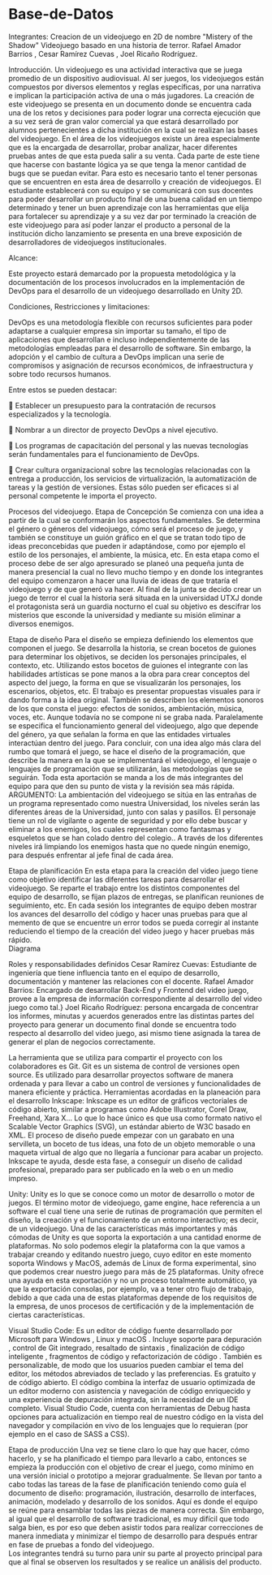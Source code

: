 # Base-de-Datos

Integrantes: 
Creacion de un videojuego en 2D de nombre "Mistery of the Shadow"
Videojuego basado en una historia de terror.
Rafael Amador Barrios , Cesar Ramírez Cuevas , Joel Ricaño Rodríguez.


Introducción.
Un videojuego es una actividad interactiva que se juega promedio de un dispositivo audiovisual. Al ser juegos, los videojuegos están compuestos por diversos elementos y reglas específicas, por una narrativa e implican la participación activa de una o más jugadores. 
La creación de este videojuego se presenta en un documento donde se encuentra cada una de los retos y decisiones para poder lograr una correcta ejecución que a su vez será de gran valor comercial ya que estará desarrollado por alumnos pertenecientes a dicha institución en la cual se realizan las bases del videojuego.
En el área de los videojuegos existe un área especialmente que es la encargada de desarrollar, probar analizar, hacer diferentes pruebas antes de que esta pueda salir a su venta. Cada parte de este tiene que hacerse con bastante lógica ya se que tenga la menor cantidad de bugs que se puedan evitar. Para esto es necesario tanto el tener personas que se encuentren en esta área de desarrollo y creación de videojuegos.
El estudiante establecerá con su equipo y se comunicará con sus docentes para poder desarrollar un producto final de una buena calidad en un tiempo determinado y tener un buen aprendizaje con las herramientas que elija para fortalecer su aprendizaje y a su vez dar por terminado la creación de este videojuego para así poder lanzar el producto a personal de la institución dicho lanzamiento se presenta en una breve exposición de desarrolladores de videojuegos institucionales.











Alcance: 

Este proyecto estará demarcado por la propuesta metodológica y la documentación de los procesos involucrados en la implementación de DevOps para el desarrollo de un videojuego desarrollado en Unity 2D. 

Condiciones, Restricciones y limitaciones:

DevOps es una metodología flexible con recursos suficientes para poder adaptarse a cualquier empresa sin importar su tamaño, el tipo de aplicaciones que desarrollan e incluso independientemente de las metodologías empleadas para el desarrollo de software. Sin embargo, la adopción y el cambio de cultura a DevOps implican una serie de compromisos y asignación de recursos económicos, de infraestructura y sobre todo recursos humanos.

Entre estos se pueden destacar: 

	Establecer un presupuesto para la contratación de recursos especializados y la tecnología. 

	Nombrar a un director de proyecto DevOps a nivel ejecutivo. 

	Los programas de capacitación del personal y las nuevas tecnologías serán fundamentales para el funcionamiento de DevOps. 

	Crear cultura organizacional sobre las tecnologías relacionadas con la entrega a producción, los servicios de virtualización, la automatización de tareas y la gestión de versiones. Estas sólo pueden ser eficaces si al personal competente le importa el proyecto.



Procesos del videojuego.
Etapa de Concepción
Se comienza con una idea a partir de la cual se conformarán los aspectos fundamentales. Se determina el género o géneros del videojuego, cómo será el proceso de juego, y también se constituye un guión gráfico en el que se tratan todo tipo de ideas preconcebidas que pueden ir adaptándose, como por ejemplo el estilo de los personajes, el ambiente, la música, etc. 
En esta etapa como el proceso debe de ser algo apresurado se planeó una pequeña junta de manera presencial la cual no llevo mucho tiempo y en donde los integrantes del equipo comenzaron a hacer una lluvia de ideas de que trataría el videojuego y de que generó va hacer.
Al final de la junta se decido crear un juego de terror el cual la historia será situada en la universidad UTXJ donde el protagonista será un guardia nocturno el cual su objetivo es descifrar los misterios que esconde la universidad y mediante su misión eliminar a diversos enemigos. 

Etapa de diseño 
Para el diseño se empieza definiendo los elementos que componen el juego. Se desarrolla la historia, se crean bocetos de guiones para determinar los objetivos, se deciden los personajes principales, el contexto, etc.
Utilizando estos bocetos de guiones el integrante con las habilidades artísticas se pone manos a la obra para crear conceptos del aspecto del juego, la forma en que se visualizarán los personajes, los escenarios, objetos, etc. El trabajo es presentar propuestas visuales para ir dando forma a la idea original.
También se describen los elementos sonoros de los que consta el juego: efectos de sonidos, ambientación, música, voces, etc. Aunque todavía no se compone ni se graba nada.
Paralelamente se especifica el funcionamiento general del videojuego, algo que depende del género, ya que señalan la forma en que las entidades virtuales interactúan dentro del juego.
Para concluir, con una idea algo más clara del rumbo que tomará el juego, se hace el diseño de la programación, que describe la manera en la que se implementará el videojuego, el lenguaje o lenguajes de programación que se utilizarán, las metodologías que se seguirán.  Toda esta aportación se manda a los de más integrantes del equipo para que den su punto de vista y la revisión sea más rápida.
ARGUMENTO: 
La ambientación del videojuego se sitúa en las entrañas de un programa representado como nuestra Universidad, los niveles serán las diferentes áreas de la Universidad, junto con  salas y pasillos. El personaje tiene un rol de vigilante o agente de seguridad y por ello debe buscar y eliminar a los enemigos, los cuales representan como fantasmas y esqueletos que se han colado
dentro del colegio.. A través de los diferentes niveles irá limpiando los enemigos hasta que no quede ningún enemigo, para después enfrentar al jefe final de cada área.











Etapa de planificación 
En esta etapa para la creación del video juego  tiene como objetivo identificar las diferentes tareas para desarrollar el videojuego. Se reparte el trabajo entre los distintos componentes del equipo de desarrollo, se fijan plazos de entregas, se planifican reuniones de seguimiento, etc.
En cada sesión los integrantes de equipo deben mostrar los avances del desarrollo del código y hacer unas pruebas para que al memento de que se encuentre un error todos se pueda corregir al instante reduciendo el tiempo de la creación del video juego y hacer pruebas más rápido.  
Diagrama 








Roles y responsabilidades definidos
Cesar Ramírez Cuevas: Estudiante de ingeniería que tiene influencia tanto en el equipo de desarrollo, documentación y mantener las relaciones con el docente.
Rafael Amador Barrios: Encargado de desarrollar Back-End y Frontend del video juego, provee a la empresa de información correspondiente al desarrollo del video juego como tal.}
Joel Ricaño Rodríguez: persona encargada de concentrar los informes, minutas y acuerdos generados entre las distintas partes del proyecto para generar un documento final donde se encuentra todo respecto al desarrollo del video juego, asi mismo tiene asignada la tarea de generar el plan de negocios correctamente.  

La herramienta que se utiliza para compartir el proyecto con los colaboradores es Git.
Git es un sistema de control de versiones open source. Es utilizado para desarrollar proyectos software de manera ordenada y para llevar a cabo un control de versiones y funcionalidades de manera eficiente y práctica. 
Herramientas acordadas en la planeación para el desarrollo 
Inkscape: Inkscape es un editor de gráficos vectoriales de código abierto, similar a programas como Adobe Illustrator, Corel Draw, Freehand, Xara X... Lo que lo hace único es que usa como formato nativo el Scalable Vector Graphics (SVG), un  estándar abierto de W3C basado en XML.
El proceso de diseño puede empezar con un garabato en una servilleta, un boceto de tus ideas, una foto de un objeto memorable o una maqueta virtual de algo que no llegaría a funcionar para acabar un projecto.  Inkscape te ayuda, desde esta fase, a conseguir un diseño de calidad profesional, preparado para ser publicado en la web o en un medio impreso.

Unity: Unity es lo que se conoce como un motor de desarrollo o motor de juegos. El término motor de videojuego, game engine, hace referencia a un software el cual tiene una serie de rutinas de programación que permiten el diseño, la creación y el funcionamiento de un entorno interactivo; es decir, de un videojuego.
Una de las características más importantes y más cómodas de Unity es que soporta la exportación a una cantidad enorme de plataformas.
No solo podemos elegir la plataforma con la que vamos a trabajar creando y editando nuestro juego, cuyo editor en este momento soporta Windows y MacOS, además de Linux de forma experimental, sino que podemos crear nuestro juego para más de 25 plataformas.
Unity ofrece una ayuda en esta exportación y no un proceso totalmente automático, ya que la exportación consolas, por ejemplo, va a tener otro flujo de trabajo, debido a que cada una de estas plataformas depende de los requisitos de la empresa, de unos procesos de certificación y de la implementación de ciertas características.






	
Visual Studio Code: Es un editor de código fuente desarrollado por Microsoft para Windows , Linux y macOS . Incluye soporte para depuración , control de Git integrado, resaltado de sintaxis , finalización de código inteligente , fragmentos de código y refactorización de código . También es personalizable, de modo que los usuarios pueden cambiar el tema del editor, los métodos abreviados de teclado y las preferencias. Es gratuito y de código abierto.
El código combina la interfaz de usuario optimizada de un editor moderno con asistencia y navegación de código enriquecido y una experiencia de depuración integrada, sin la necesidad de un IDE completo. Visual Studio Code, cuenta con herramientas de Debug hasta opciones para actualización en tiempo real de nuestro código en la vista del navegador y compilación en vivo de los lenguajes que lo requieran (por ejemplo en el caso de SASS a CSS). 







Etapa de producción
Una vez se tiene claro lo que hay que hacer, cómo hacerlo, y se ha planificado el tiempo para llevarlo a cabo, entonces se empieza la producción con el objetivo de crear el juego, como mínimo en una versión inicial o prototipo a mejorar gradualmente.
Se llevan por tanto a cabo todas las tareas de la fase de planificación teniendo como guía el documento de diseño: programación, ilustración, desarrollo de interfaces, animación,  modelado y desarrollo de los sonidos.
Aquí es donde el equipo se reúne para ensamblar todas las piezas de manera correcta. Sin embargo, al igual que el desarrollo de software tradicional, es muy difícil que todo salga bien, es por eso que deben asistir todos para realizar correcciones de manera inmediata y minimizar el tiempo de desarrollo  para después entrar en fase de pruebas a fondo del videojuego.   
Los integrantes tendrá su turno para unir su parte al proyecto principal para que al final se observen los resultados y se realice un análisis del producto. 

